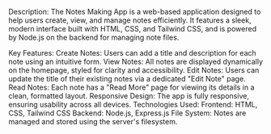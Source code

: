 Description:
The Notes Making App is a web-based application designed to help users create, view, and manage notes efficiently. It features a sleek, modern interface built with HTML, CSS, and Tailwind CSS, and is powered by Node.js on the backend for managing note files.

Key Features:
Create Notes: Users can add a title and description for each note using an intuitive form.
View Notes: All notes are displayed dynamically on the homepage, styled for clarity and accessibility.
Edit Notes: Users can update the title of their existing notes via a dedicated "Edit Note" page.
Read Notes: Each note has a "Read More" page for viewing its details in a clean, formatted layout.
Responsive Design: The app is fully responsive, ensuring usability across all devices.
Technologies Used:
Frontend: HTML, CSS, Tailwind CSS
Backend: Node.js, Express.js
File System: Notes are managed and stored using the server's filesystem.
